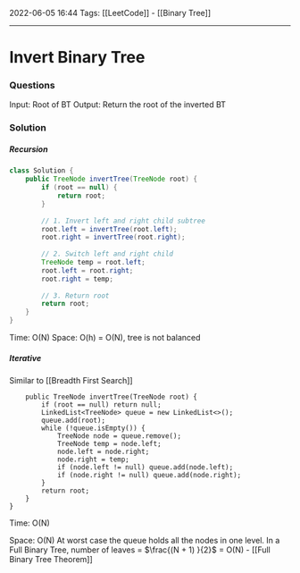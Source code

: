  2022-06-05 16:44
Tags: [[LeetCode]] - [[Binary Tree]]
- - - - - - - - - - - - - - - - - - - - - - - - - - - - -   
# Invert Binary Tree
### Questions
Input: Root of BT
Output: Return the root of the inverted BT

### Solution

##### Recursion

```Java
class Solution {
    public TreeNode invertTree(TreeNode root) {
        if (root == null) {
            return root;
        }
        
        // 1. Invert left and right child subtree
        root.left = invertTree(root.left);
        root.right = invertTree(root.right);
        
        // 2. Switch left and right child
        TreeNode temp = root.left;
        root.left = root.right;
        root.right = temp;
        
        // 3. Return root
        return root;
    }
}
```

Time: O(N)
Space: O(h) = O(N), tree is not balanced

##### Iterative

Similar to [[Breadth First Search]]

```Javaclass Solution {
    public TreeNode invertTree(TreeNode root) {
        if (root == null) return null;
        LinkedList<TreeNode> queue = new LinkedList<>();
        queue.add(root);
        while (!queue.isEmpty()) {
            TreeNode node = queue.remove();
            TreeNode temp = node.left;
            node.left = node.right;
            node.right = temp;
            if (node.left != null) queue.add(node.left);
            if (node.right != null) queue.add(node.right);
        }
        return root;
    }
}
```

Time: O(N)

Space: O(N) 
At worst case the queue holds all the nodes in one level. 
In a Full Binary Tree, number of leaves = $\frac{(N + 1) }{2}$ = O(N) - [[Full Binary Tree Theorem]] 